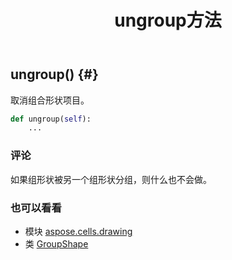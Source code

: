 ﻿---
title: ungroup方法
second_title: Aspose.Cells for Python via .NET API 参考文献
description:
type: docs
weight: 230
url: /zh/python-net/aspose.cells.drawing/groupshape/ungroup/
is_root: false
---
##  ungroup() {#}
取消组合形状项目。



```python
def ungroup(self):
    ...
```


### 评论

如果组形状被另一个组形状分组，则什么也不会做。


### 也可以看看

* 模块 [aspose.cells.drawing](../../)
* 类 [GroupShape](/cells/zh/python-net/aspose.cells.drawing/groupshape)
